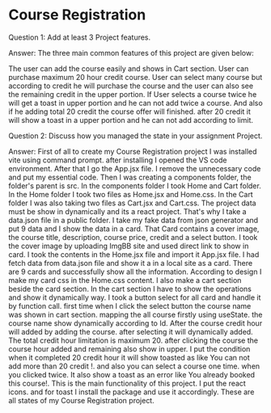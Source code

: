 # Course Registration

Question 1: Add at least 3 Project features.

Answer: The three main common features of this project are given below: 

The user can add the course easily and shows in Cart section.
User can purchase maximum 20 hour credit course. User can select many course but according to credit he will purchase the course and the user can also see the remaining credit in the upper portion.
If User selects a course twice he will get a toast in upper portion and he can not add twice a course. And also if he adding total 20 credit the course offer will finished. after 20 credit it will show a toast in a upper portion and he can not add according to limit.



Question 2:  Discuss how you managed the state in your assignment Project.

Answer: First of all to create my Course Registration project I was installed vite using command prompt. after installing I opened the VS code environment.  After that I go the App.jsx file. I remove the unnecessary code and put my essential code.  Then I was creating a components folder, the folder's parent is src. In the components folder I took Home and Cart folder. In the Home folder I took two files as Home.jsx and Home.css. In the Cart folder I was also taking two files as Cart.jsx and Cart.css.  The project data must be show in dynamically and its a react project. That's why I take a data.json file in a public folder.  I take my fake data from json generator and put 9 data and I show the data in a card. That Card contains a cover image, the course title, description, course price, credit and a select button. I took the cover image by uploading ImgBB site and used direct link to show in card. I took the contents in the Home.jsx file and import it App.jsx file. I had fetch data from data.json file and show it a in a local site as a card. There are 9 cards and successfully show all the information. According to design I make my card css in the Home.css content. I also make a cart section beside the card section. In the cart section I have to show the operations and show it dynamically way. I took a button select for all card and handle it by function call. 
first time when I click the select button the course name was shown in cart section. mapping the all course firstly using useState. the course name show dynamically according to Id. After the course credit hour will added by adding the course. after selecting it will dynamically added. The total credit hour limitation is maximum 20. after clicking the course the course hour added and remaining also show in upper. I put the condition when it completed 20 credit hour it will show toasted as like You can not add more than 20 credit !. and also you can select a course one time. when you clicked twice. It also show a toast as an error like You already booked this course!. This is the main functionality of this project. I put the react icons. and for toast I install the package and use it accordingly. These are all states of my Course Registration project.


